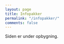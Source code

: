 ```yaml
---
layout: page
title: Infopakker
permalink: "/infopakker/"
comments: false
---
```


Siden er under opbygning.
